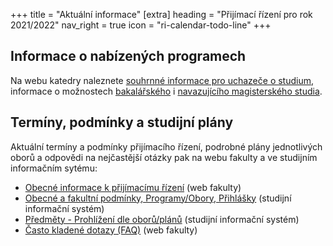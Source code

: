 +++
title = "Aktuální informace"
[extra]
heading = "Přijímací řízení pro rok 2021/2022"
nav_right = true
icon = "ri-calendar-todo-line"
+++

## Informace o nabízených programech

Na webu katedry naleznete [souhrnné informace pro uchazeče o studium](@/uchazeci/_index.md), 
informace o možnostech [bakalářského](@/uchazeci/bakalarske/_index.md) i [navazujícího magisterského studia](@/uchazeci/magisterske/_index.md). 

## Termíny, podmínky a studijní plány

Aktuální termíny a podmínky přijímacího řízení, podrobné plány jednotlivých oborů a odpovědi na nejčastější otázky pak na webu fakulty a ve studijním informačním sytému: 
 
 - [Obecné informace k přijímacímu řízení](https://pedf.cuni.cz/PEDF-1478.html) (web fakulty)
 - [Obecné a fakultní podmínky, Programy/Obory, Přihlášky](https://is.cuni.cz/studium/prijimacky/index.php) (studijní informační systém)
 - [Předměty - Prohlížení dle oborů/plánů](https://is.cuni.cz/studium/predmety/index.php?do=prohl&oborplan=&fak=11410&druh=&obor_mode=text&obor=) (studijní informační systém) 
 - [Často kladené dotazy (FAQ)](https://pedf.cuni.cz/PEDF-494.html) (web fakulty)



